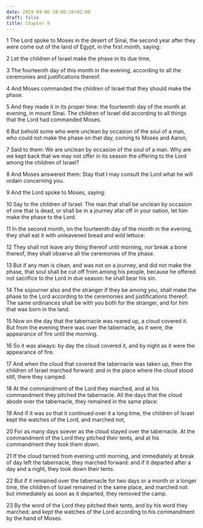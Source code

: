 ```yaml
---
date: 2024-09-06 20:00:26+02:00
draft: false
title: Chapter 9
---
```




1 The Lord spoke to Moses in the desert of Sinai, the second year after they were come out of the land of Egypt, in the first month, saying:

2 Let the children of Israel make the phase in its due time,

3 The fourteenth day of this month in the evening, according to all the ceremonies and justifications thereof.

4 And Moses commanded the children of Israel that they should make the phase.

5 And they made it in its proper time: the fourteenth day of the month at evening, in mount Sinai. The children of Israel did according to all things that the Lord had commanded Moses.

6 But behold some who were unclean by occasion of the soul of a man, who could not make the phase on that day, coming to Moses and Aaron,

7 Said to them: We are unclean by occasion of the soul of a man. Why are we kept back that we may not offer in its season the offering to the Lord among the children of Israel?

8 And Moses answered them: Stay that I may consult the Lord what he will ordain concerning you.

9 And the Lord spoke to Moses, saying:

10 Say to the children of Israel: The man that shall be unclean by occasion of one that is dead, or shall be in a journey afar off in your nation, let him make the phase to the Lord.

11 In the second month, on the fourteenth day of the month in the evening, they shall eat it with unleavened bread and wild lettuce:

12 They shall not leave any thing thereof until morning, nor break a bone thereof, they shall observe all the ceremonies of the phase.

13 But if any man is clean, and was not on a journey, and did not make the phase, that soul shall be cut off from among his people, because he offered not sacrifice to the Lord in due season: he shall bear his sin.

14 The sojourner also and the stranger if they be among you, shall make the phase to the Lord according to the ceremonies and justifications thereof. The same ordinances shall be with you both for the stranger, and for him that was born in the land.

15 Now on the day that the tabernacle was reared up, a cloud covered it. But from the evening there was over the tabernacle, as it were, the appearance of fire until the morning.

16 So it was always: by day the cloud covered it, and by night as it were the appearance of fire.

17 And when the cloud that covered the tabernacle was taken up, then the children of Israel marched forward: and in the place where the cloud stood still, there they camped.

18 At the commandment of the Lord they marched, and at his commandment they pitched the tabernacle. All the days that the cloud abode over the tabernacle, they remained in the same place:

19 And if it was so that it continued over it a long time, the children of Israel kept the watches of the Lord, and marched not,

20 For as many days soever as the cloud stayed over the tabernacle. At the commandment of the Lord they pitched their tents, and at his commandment they took them down.

21 If the cloud tarried from evening until morning, and immediately at break of day left the tabernacle, they marched forward: and if it departed after a day and a night, they took down their tents.

22 But if it remained over the tabernacle for two days or a month or a longer time, the children of Israel remained in the same place, and marched not: but immediately as soon as it departed, they removed the camp.

23 By the word of the Lord they pitched their tents, and by his word they marched: and kept the watches of the Lord according to his commandment by the hand of Moses.

